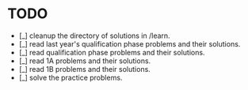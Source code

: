 # TODO

- [_] cleanup the directory of solutions in /learn.
- [_] read last year's qualification phase problems and their solutions.
- [_] read qualification phase problems and their solutions.
- [_] read 1A problems and their solutions.
- [_] read 1B problems and their solutions.
- [_] solve the practice problems.
